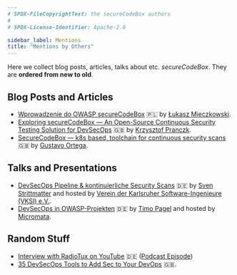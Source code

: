 ```yaml
---
# SPDX-FileCopyrightText: the secureCodeBox authors
#
# SPDX-License-Identifier: Apache-2.0

sidebar_label: Mentions
title: "Mentions by Others"
---
```


Here we collect blog posts, articles, talks about etc. _secureCodeBox_. They are **ordered from new to old**.

## Blog Posts and Articles

- [Wprowadzenie do OWASP secureCodeBox][lukasz-post] 🇵🇱 by [Łukasz Mieczkowski][lukasz-blog].
- [Exploring secureCodeBox — An Open-Source Continuous Security Testing Solution for DevSecOps][theowni-post] 🇬🇧 by [Krzysztof Pranczk][theowni-author].
- [SecureCodeBox — k8s based, toolchain for continuous security scans][gortega-post] 🇬🇧 by [Gustavo Ortega][gortega-author].

## Talks and Presentations

- [DevSecOps Pipeline & kontinuierliche Security Scans](https://www.youtube.com/watch?v=I_C8E4_F1Do) 🇩🇪 by [Sven Strittmatter][weltraumschaf] and hosted by [Verein der Karlsruher Software-Ingenieure (VKSI) e.V.][vksi].
- [DevSecOps in OWASP-Projekten](https://www.youtube.com/watch?v=MNdprBU2Pac) 🇩🇪 by [Timo Pagel][timo-pagel] and hosted by [Micromata][micromata-blog].

## Random Stuff

- [Interview with RadioTux on YouTube][radiotux-youtube] 🇩🇪 ([Podcast Episode][radiotux-podcast])
- [35 DevSecOps Tools to Add Sec to Your DevOps][thechief.io] 🇬🇧.

[theowni-post]:     https://itnext.io/exploring-securecodebox-an-open-source-continuous-security-testing-solution-for-devsecops-b233fc5341e1
[theowni-author]:   https://medium.com/@theowni
[gortega-post]:     https://gortega.medium.com/securecodebox-an-interesting-tool-bab410185b77
[gortega-author]:   https://gortega.medium.com/
[thechief.io]:      https://thechief.io/c/editorial/35-devsecops-tools-to-add-sec-to-your-devops/
[timo-pagel]:       https://pagel.pro/
[micromata-blog]:   http://web.archive.org/web/20230528192911/https://www.micromata.de/blog/devsecops-projekte-owasp/
[lukasz-post]:      https://sekurak.pl/wprowadzenie-do-owasp-securecodebox/
[lukasz-blog]:      https://vilya.pl/owasp-securecodebox-historia-pewnego-artykulu/
[radiotux-youtube]: https://www.youtube.com/watch?v=PaERL7igyqQ
[radiotux-podcast]: https://www.radiotux.de/index.php?/archives/8100-RadioTux-Sendung-AprilMai-2024.html
[weltraumschaf]:    https:/www.weltraumschaf.de/
[vksi]:             https://vksi.de/
